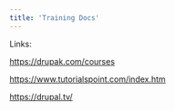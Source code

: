 ```yaml
---
title: 'Training Docs'
---
```


Links:

https://drupak.com/courses

https://www.tutorialspoint.com/index.htm

https://drupal.tv/